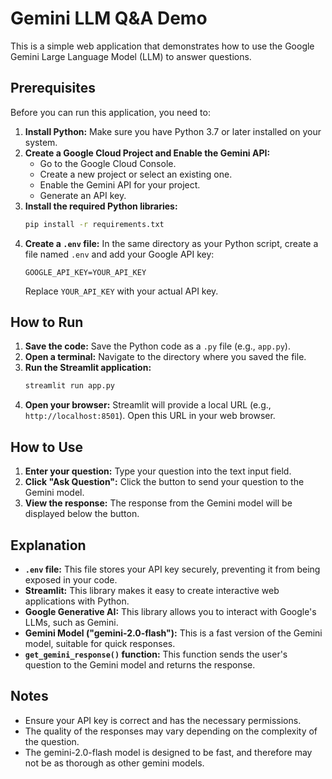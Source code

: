 # Gemini LLM Q&A Demo

This is a simple web application that demonstrates how to use the Google Gemini Large Language Model (LLM) to answer questions.

## Prerequisites

Before you can run this application, you need to:

1.  **Install Python:** Make sure you have Python 3.7 or later installed on your system.
2.  **Create a Google Cloud Project and Enable the Gemini API:**
    * Go to the Google Cloud Console.
    * Create a new project or select an existing one.
    * Enable the Gemini API for your project.
    * Generate an API key.
3.  **Install the required Python libraries:**
    ```bash
    pip install -r requirements.txt
    ```
4.  **Create a `.env` file:** In the same directory as your Python script, create a file named `.env` and add your Google API key:
    ```
    GOOGLE_API_KEY=YOUR_API_KEY
    ```
    Replace `YOUR_API_KEY` with your actual API key.

## How to Run

1.  **Save the code:** Save the Python code as a `.py` file (e.g., `app.py`).
2.  **Open a terminal:** Navigate to the directory where you saved the file.
3.  **Run the Streamlit application:**
    ```bash
    streamlit run app.py
    ```
4.  **Open your browser:** Streamlit will provide a local URL (e.g., `http://localhost:8501`). Open this URL in your web browser.

## How to Use

1.  **Enter your question:** Type your question into the text input field.
2.  **Click "Ask Question":** Click the button to send your question to the Gemini model.
3.  **View the response:** The response from the Gemini model will be displayed below the button.

## Explanation

* **`.env` file:** This file stores your API key securely, preventing it from being exposed in your code.
* **Streamlit:** This library makes it easy to create interactive web applications with Python.
* **Google Generative AI:** This library allows you to interact with Google's LLMs, such as Gemini.
* **Gemini Model ("gemini-2.0-flash"):** This is a fast version of the Gemini model, suitable for quick responses.
* **`get_gemini_response()` function:** This function sends the user's question to the Gemini model and returns the response.

## Notes

* Ensure your API key is correct and has the necessary permissions.
* The quality of the responses may vary depending on the complexity of the question.
* The gemini-2.0-flash model is designed to be fast, and therefore may not be as thorough as other gemini models.